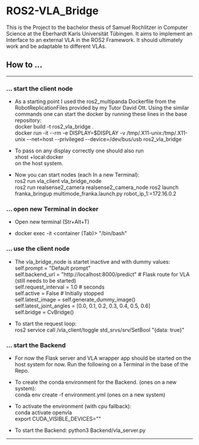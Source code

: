 # ROS2-VLA_Bridge

This is the Project to the bachelor thesis of Samuel Rochlitzer in Computer Science at the Eberhardt Karls Universität Tübingen. It aims to implement an Interface to an external VLA in the ROS2 Framework. It should ultimately work and be adaptable to different VLAs.

## How to ...
---

### ... start the client node

* As a starting point I used the ros2_multipanda Dockerfile from the RobotReplicationFiles provided by my Tutor David Ott. Using the similar commands one can start the docker by running these lines in the base repository:  
docker build -t ros2_vla_bridge .  
docker run -it --rm -e DISPLAY=$DISPLAY -v /tmp/.X11-unix:/tmp/.X11-unix --net=host --privileged --device=/dev/bus/usb ros2_vla_bridge  

* To pass on any display correctly one should also run  
xhost +local:docker  
on the host system.  

* Now you can start nodes (each In a new Terminal):  
ros2 run vla_client vla_bridge_node  
ros2 run realsense2_camera realsense2_camera_node
ros2 launch franka_bringup multimode_franka.launch.py robot_ip_1:=172.16.0.2

### ... open new Terminal in docker

* Open new terminal (Str+Alt+T)  

* docker exec -it <container (Tab)> "/bin/bash"

### ... use the client node

* The vla_bridge_node is startet inactive and with dummy values:  
    self.prompt = "Default prompt"  
    self.backend_url = "http://localhost:8000/predict"              # Flask route for VLA (still needs to be started)  
    self.request_interval = 1.0                                     # seconds  
    self.active = False                                             # Initially stopped  
    self.latest_image = self.generate_dummy_image()  
    self.latest_joint_angles = [0.0, 0.1, 0.2, 0.3, 0.4, 0.5, 0.6]  
    self.bridge = CvBridge()  

* To start the request loop:  
    ros2 service call /vla_client/toggle std_srvs/srv/SetBool "{data: true}"  

### ... start the Backend

* For now the Flask server and VLA wrapper app should be started on the host system for now. Run the following on a Terminal in the base of the Repo.  

* To create the conda environment for the Backend. (ones on a new system):  
conda env create -f environment.yml (ones on a new system)  

* To activate the environment (with cpu fallback):  
conda activate openvla  
export CUDA_VISIBLE_DEVICES=""  

* To start the Backend:
python3 Backend/vla_server.py

---
